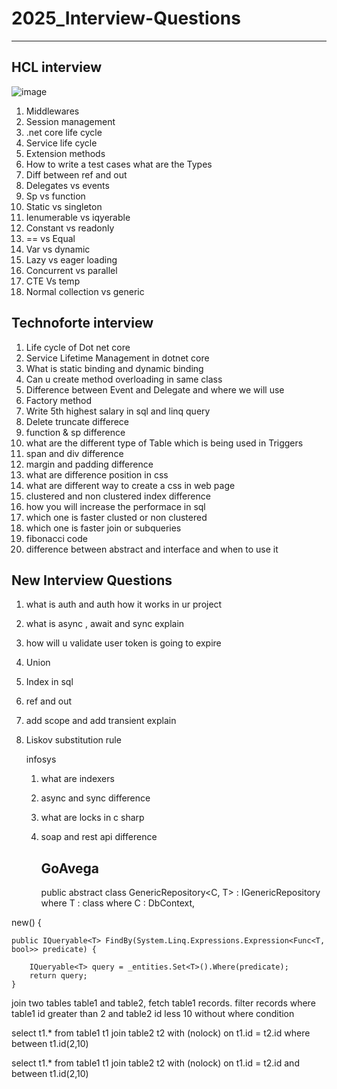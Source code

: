 # 2025_Interview-Questions
--------------------------
HCL interview
-------------
![image](https://github.com/user-attachments/assets/e8242168-73e2-46e6-a80c-297d6755e65b)


1) Middlewares
2) Session management 
3) .net core life cycle 
4) Service life cycle
5) Extension methods
6) How to write a test cases what are the Types
7) Diff between ref and out 
8) Delegates vs events 
9) Sp vs function 
10) Static vs singleton
11) Ienumerable vs iqyerable
12) Constant vs readonly 
13) == vs Equal 
14) Var vs dynamic 
15) Lazy vs eager loading 
16) Concurrent vs parallel 
17) CTE Vs temp 
18) Normal collection vs generic

Technoforte interview
-----------------------
1) Life cycle of Dot net core
2) Service Lifetime Management in dotnet core
3) What is static binding and dynamic binding
4) Can u create method overloading in same class
5) Difference between Event and Delegate and where we will use
6) Factory method
7) Write 5th highest salary in sql and linq query
8) Delete truncate differece
9) function & sp difference
10) what are the different type of Table which is being used in Triggers
11) span and div difference
12) margin and padding difference
13) what are difference position in css
14) what are different way to create a css in web page
15) clustered and non clustered index difference
16) how you will increase the performace in sql
17) which one is faster clusted or non clustered
18) which one is faster join or subqueries
19) fibonacci code
20) difference between abstract and interface and when to use it

 New Interview Questions
 ------------------------
 1) what is auth and auth how it works in ur project
 2) what is async , await and sync explain
 3) how will u validate user token is going to expire
 4) Union
 5) Index in sql
 6) ref and out
 7) add scope and add transient explain
 8) Liskov substitution rule

    infosys

    1) what are indexers
    2) async and sync difference
    3) what are locks in c sharp
    4) soap and rest api difference


       GoAvega
       -------

       public abstract class GenericRepository<C, T> : 
    IGenericRepository<T> where T : class where C : DbContext, 

   new() {


    public IQueryable<T> FindBy(System.Linq.Expressions.Expression<Func<T, bool>> predicate) {
 
        IQueryable<T> query = _entities.Set<T>().Where(predicate);
        return query;
    }


join two tables table1 and table2, fetch table1 records.
 filter records 
where table1 id greater than 2 and table2 id less 10 
without where condition


select t1.* from table1 t1
join table2 t2 with (nolock) on t1.id = t2.id
where  between t1.id(2,10) 


select t1.* from table1 t1
join table2 t2 with (nolock) on t1.id = t2.id 
and  between t1.id(2,10) 

